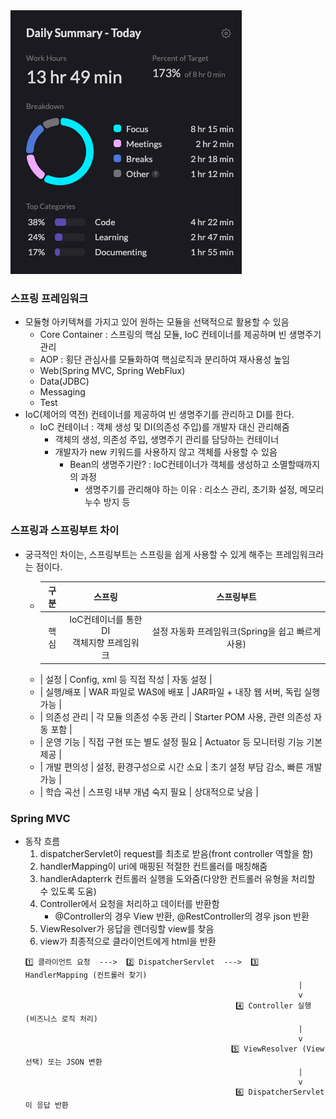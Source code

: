 <img src="/Tracking_Time/3_Mar/250306.png">

### 스프링 프레임워크
- 모듈형 아키텍쳐를 가지고 있어 원하는 모듈을 선택적으로 활용할 수 있음
  - Core Container : 스프링의 핵심 모듈, IoC 컨테이너를 제공하며 빈 생명주기 관리
  - AOP : 횡단 관심사를 모듈화하여 핵심로직과 분리하여 재사용성 높임
  - Web(Spring MVC, Spring WebFlux)
  - Data(JDBC)
  - Messaging
  - Test
- IoC(제어의 역전) 컨테이너를 제공하여 빈 생명주기를 관리하고 DI를 한다.
  - IoC 컨테이너 : 객체 생성 및 DI(의존성 주입)를 개발자 대신 관리해줌
    - 객체의 생성, 의존성 주입, 생명주기 관리를 담당하는 컨테이너
    - 개발자가 new 키워드를 사용하지 않고 객체를 사용할 수 있음
      - Bean의 생명주기란? : IoC컨테이너가 객체를 생성하고 소멸할때까지의 과정
        - 생명주기를 관리해야 하는 이유 : 리소스 관리, 초기화 설정, 메모리 누수 방지 등

### 스프링과 스프링부트 차이
- 궁극적인 차이는, 스프링부트는 스프링을 쉽게 사용할 수 있게 해주는 프레임워크라는 점이다.

  - |   구분   |              스프링              |              스프링부트              |
    |:------:|:-----------------------------:|:-------------------------------:|
    |   핵심   | IoC컨테이너를 통한 DI<br/>객체지향 프레임워크 | 설정 자동화 프레임워크(Spring을 쉽고 빠르게 사용) |
  - |   설정   |      Config, xml 등 직접 작성      |              자동 설정              |
  - | 실행/배포  |        WAR 파일로 WAS에 배포        |    JAR파일 + 내장 웹 서버, 독립 실행 가능    |
  - | 의존성 관리 |        각 모듈 의존성 수동 관리         |  Starter POM 사용, 관련 의존성 자동 포함   |
  - | 운영 기능  |       직접 구현 또는 별도 설정 필요       |    Actuator 등 모니터링 기능 기본 제공     |
  - | 개발 편의성 |       설정, 환경구성으로 시간 소요        |      초기 설정 부담 감소, 빠른 개발 가능      |
  - | 학습 곡선  |        스프링 내부 개념 숙지 필요        |            상대적으로 낮음             |

### Spring MVC
- 동작 흐름
  1. dispatcherServlet이 request를 최초로 받음(front controller 역할을 함)
  2. handlerMapping이 uri에 매핑된 적절한 컨트롤러를 매칭해줌
  3. handlerAdapterrk 컨트롤러 실행을 도와줌(다양한 컨트롤러 유형을 처리할 수 있도록 도움)
  4. Controller에서 요청을 처리하고 데이터를 반환함
     - @Controller의 경우 View 반환, @RestController의 경우 json 반환
  5. ViewResolver가 응답을 렌더링할 view를 찾음
  6. view가 최종적으로 클라이언트에게 html을 반환
  ```
  1️⃣ 클라이언트 요청  --->  2️⃣ DispatcherServlet  --->  3️⃣ HandlerMapping (컨트롤러 찾기)
                                                               |
                                                               v
                                                 4️⃣ Controller 실행 (비즈니스 로직 처리)
                                                               |
                                                               v
                                                5️⃣ ViewResolver (View 선택) 또는 JSON 변환
                                                               |
                                                               v
                                                 6️⃣ DispatcherServlet이 응답 반환

  ```